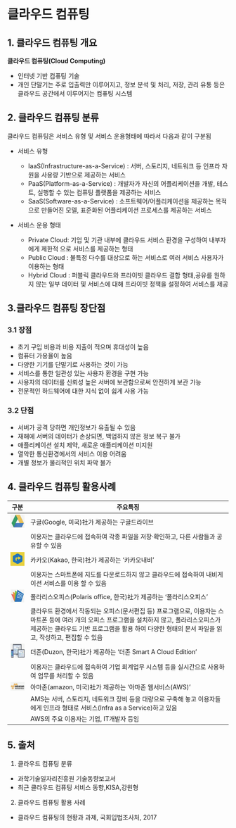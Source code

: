 # 클라우드 컴퓨팅

## 1. 클라우드 컴퓨팅 개요

**클라우드 컴퓨팅(Cloud Computing)**

- 인터넷 기반 컴퓨팅 기술
- 개인 단말기는 주로 입출력만 이루어지고, 정보 분석 및 처리, 저장, 관리 유통 등은 클라우드 공간에서 이루어지는 컴퓨팅 시스템

## 2. 클라우드 컴퓨팅 분류 

클라우드 컴퓨팅은 서비스 유형 및 서비스 운용형태에 따라서 다음과 같이 구분됨

- 서비스 유형
  - IaaS(Infrastructure-as-a-Service) : 서버, 스토리지, 네트워크 등 인프라 자원을 사용량 기반으로 제공하는 서비스
  - PaaS(Platform-as-a-Service) : 개발자가 자신의 어플리케이션을 개발, 테스트, 실행할 수 있는 컴퓨팅 플랫폼을 제공하는 서비스
  - SaaS(Software-as-a-Service) : 소프트웨어/어플리케이션을 제공하는 목적으로 만들어진 모델, 표준화된 어플리케이션 프로세스를 제공하는 서비스 

- 서비스 운용 형태 
  - Private Cloud: 기업 및 기관 내부에 클라우드 서비스 환경을 구성하여 내부자에게 제한적
으로 서비스를 제공하는 형태
  - Public Cloud : 불특정 다수를 대상으로 하는 서비스로 여러 서비스 사용자가 이용하는 형태 
  - Hybrid Cloud  : 퍼블릭 클라우드와 프라이빗 클라우드 결합 형태,공유를 원하지 않는 일부 데이터 및 서비스에 대해 프라이빗 정책을 설정하여 서비스를 제공

## 3.클라우드 컴퓨팅 장단점

### 3.1 장점

- 초기 구입 비용과 비용 지출이 적으며 휴대성이 높음
- 컴퓨터 가용율이 높음
- 다양한 기기를 단말기로 사용하는 것이 가능
- 서비스를 통한 일관성 있는 사용자 환경을 구현 가능
- 사용자의 데이터를 신뢰성 높은 서버에 보관함으로써 안전하게 보관 가능
- 전문적인 하드웨어에 대한 지식 없이 쉽게 사용 가능

### 3.2 단점

- 서버가 공격 당하면 개인정보가 유출될 수 있음
- 재해에 서버의 데이터가 손상되면, 백업하지 않은 정보 복구 불가
- 애플리케이션 설치 제약, 새로운 애플리케이션 미지원
- 열악한 통신환경에서의 서비스 이용 어려움
- 개별 정보가 물리적인 위치 파악 불가

## 4. 클라우드 컴퓨팅 활용사례
| 구분 | 주요특징 |
| ------------ | ------------- |
| ![구글 드라이브](./img/구글.png) | 구글(Google, 미국)社가 제공하는 구글드라이브 |
| | 이용자는 클라우드에 접속하여 각종 파일을 저장·확인하고, 다른 사람들과 공유할 수 있음 |
| ![카카오내비](./img/카카오.png) | 카카오(Kakao, 한국)社가 제공하는 ‘카카오내비’ |
| | 이용자는 스마트폰에 지도를 다운로드하지 않고 클라우드에 접속하여 내비게이션 서비스를 이용 할 수 있음 |
| ![폴라리스오피스](./img/오피스.png) | 폴라리스오피스(Polaris office, 한국)社가 제공하는 ‘폴라리스오피스’ |
| | 클라우드 환경에서 작동되는 오피스(문서편집 등) 프로그램으로, 이용자는 스마트폰 등에 여러 개의 오피스 프로그램을 설치하지 않고, 폴라리스오피스가 제공하는 클라우드 기반 프로그램을 활용 하여 다양한 형태의 문서 파일을 읽고, 작성하고, 편집할 수 있음 |
| ![더존 Smart A Cloud Edition](./img/더존.png) | 더존(Duzon, 한국)社가 제공하는 ‘더존 Smart A Cloud Edition’ |
| | 이용자는 클라우드에 접속하여 기업 회계업무 시스템 등을 실시간으로 사용하여 업무를 처리할 수 있음 |
| ![아마존 웹서비스](./img/아마존.png) | 아마존(amazon, 미국)社가 제공하는 ‘아마존 웹서비스(AWS)’ |
| | AMS는 서버, 스토리지, 네트워크 장비 등을 대량으로 구축해 놓고 이용자들에게 인프라 형태로 서비스(Infra as a Service)하고 있음 |
| | AWS의 주요 이용자는 기업, IT개발자 등임 |

## 5. 출처

1. 클라우드 컴퓨팅 분류 
  - 과학기술일자리진흥원 기술동향보고서 
  - 최근 클라우드 컴퓨팅 서비스 동향,KISA,강원형

2. 클라우드 컴퓨팅 활용 사례
  - 클라우드 컴퓨팅의 현황과 과제, 국회입법조사처, 2017
